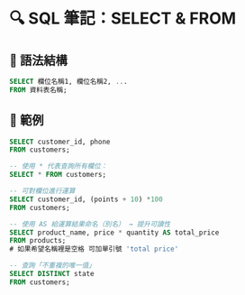 # 🔍 SQL 筆記：SELECT & FROM



## 📌 語法結構

```sql
SELECT 欄位名稱1, 欄位名稱2, ...
FROM 資料表名稱;
```

## 📘 範例

```sql
SELECT customer_id, phone
FROM customers;
```

```sql
-- 使用 * 代表查詢所有欄位：
SELECT * FROM customers;
```

```sql
-- 可對欄位進行運算
SELECT customer_id, (points + 10) *100
FROM customers;
```

```sql
-- 使用 AS 給運算結果命名（別名） → 提升可讀性
SELECT product_name, price * quantity AS total_price
FROM products;
# 如果希望名稱裡是空格 可加單引號 'total price'
```

```sql
-- 查詢「不重複的唯一值」
SELECT DISTINCT state
FROM customers;
```

